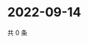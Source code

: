 # 2022-09-14

共 0 条

<!-- BEGIN WEIBO -->
<!-- 最后更新时间 Wed Sep 14 2022 20:11:17 GMT+0800 (China Standard Time) -->

<!-- END WEIBO -->
